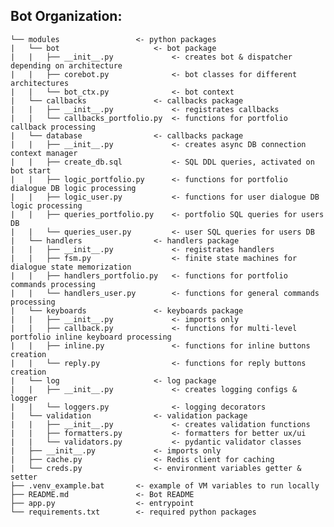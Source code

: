 ## Bot Organization:

    └── modules                 <- python packages
    |   └── bot                     <- bot package
    |   |   ├── __init__.py             <- creates bot & dispatcher depending on architecture
    |   |   ├── corebot.py              <- bot classes for different architectures
    |   |   └── bot_ctx.py              <- bot context
    |   └── callbacks               <- callbacks package
    |   |   ├── __init__.py             <- registrates callbacks
    |   |   └── callbacks_portfolio.py  <- functions for portfolio callback processing
    |   └── database                <- callbacks package
    |   |   ├── __init__.py             <- creates async DB connection context manager
    |   |   ├── create_db.sql           <- SQL DDL queries, activated on bot start
    |   |   ├── logic_portfolio.py      <- functions for portfolio dialogue DB logic processing
    |   |   ├── logic_user.py           <- functions for user dialogue DB logic processing
    |   |   ├── queries_portfolio.py    <- portfolio SQL queries for users DB
    |   |   └── queries_user.py         <- user SQL queries for users DB
    |   └── handlers                <- handlers package
    |   |   ├── __init__.py             <- registrates handlers
    |   |   ├── fsm.py                  <- finite state machines for dialogue state memorization
    |   |   ├── handlers_portfolio.py   <- functions for portfolio commands processing
    |   |   └── handlers_user.py        <- functions for general commands processing
    |   └── keyboards               <- keyboards package
    |   |   ├── __init__.py             <- imports only
    |   |   ├── callback.py             <- functions for multi-level portfolio inline keyboard processing
    |   |   ├── inline.py               <- functions for inline buttons creation
    |   |   └── reply.py                <- functions for reply buttons creation
    |   └── log                     <- log package
    |   |   ├── __init__.py             <- creates logging configs & logger
    |   |   └── loggers.py              <- logging decorators
    |   └── validation              <- validation package
    |   |   ├── __init__.py             <- creates validation functions
    |   |   ├── formatters.py           <- formatters for better ux/ui
    |   |   └── validators.py           <- pydantic validator classes
    |   ├── __init__.py             <- imports only
    |   ├── cache.py                <- Redis client for caching
    |   └── creds.py                <- environment variables getter & setter
    ├── .venv_example.bat       <- example of VM variables to run locally
    ├── README.md               <- Bot README
    ├── app.py                  <- entrypoint
    └── requirements.txt        <- required python packages
